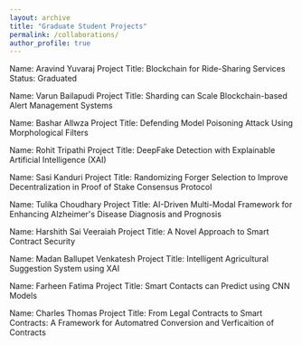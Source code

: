 ```yaml
---
layout: archive
title: "Graduate Student Projects"
permalink: /collaborations/
author_profile: true
---
```


Name: Aravind Yuvaraj 
Project Title:  Blockchain for Ride-Sharing Services
Status: Graduated

Name: Varun Bailapudi 
Project Title: Sharding can Scale Blockchain-based Alert Management Systems

Name: Bashar Allwza 
Project Title: Defending Model Poisoning Attack Using Morphological Filters 

Name: Rohit Tripathi 
Project Title: DeepFake Detection with Explainable Artificial Intelligence (XAI)

Name: Sasi Kanduri 
Project Title: Randomizing Forger Selection to Improve Decentralization in Proof of Stake Consensus Protocol

Name: Tulika Choudhary 
Project Title: AI-Driven Multi-Modal Framework for Enhancing Alzheimer's Disease Diagnosis and Prognosis

Name: Harshith Sai Veeraiah 
Project Title: A Novel Approach to Smart Contract Security

Name: Madan Ballupet Venkatesh 
Project Title: Intelligent Agricultural Suggestion System using XAI

Name: Farheen Fatima
Project Title: Smart Contacts can Predict using CNN Models

Name: Charles Thomas
Project Title: From Legal Contracts to Smart Contracts: A Framework for Automatred Conversion and Verficaition of Contracts
